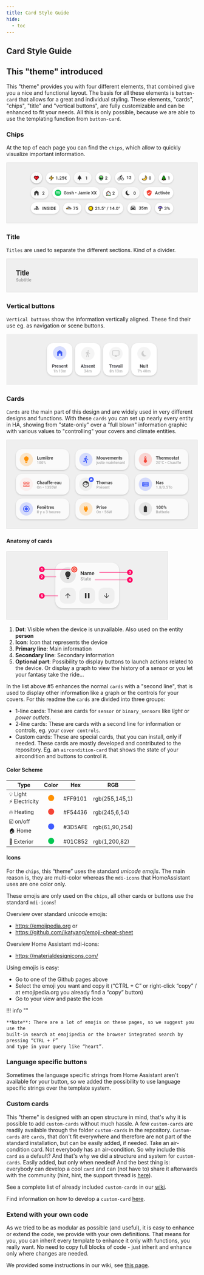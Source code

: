 ```yaml
---
title: Card Style Guide
hide:
  - toc
---
```

<!-- markdownlint-disable MD046 -->
## Card Style Guide

## This "theme" introduced

This "theme" provides you with four different elements, that combined give you a nice and functional layout. The basis for all these elements is `button-card` that allows for a great and individual styling. These elements, "cards", "chips", "title" and "vertical buttons", are fully customizable and can be enhanced to fit your needs.
All this is only possible, because we are able to use the templating function from `button-card`.

### Chips

At the top of each page you can find the `chips`, which allow to quickly visualize important information.

![Chips](../assets/img/chips.png)

### Title

`Titles` are used to separate the different sections. Kind of a divider.

![Title](../assets/img/title.png)

### Vertical buttons

`Vertical buttons` show the information vertically aligned. These find their use eg. as navigation or scene buttons.

![Title](../assets/img/scene.gif)

### Cards

`Cards` are the main part of this design and are widely used in very different designs and functions. With these `cards` you can set up nearly every entity in HA, showing from "state-only" over a "full blown" information graphic with various values to "controlling" your covers and climate entities.

![Cards](../assets/img/cards.png)

#### Anatomy of cards

![Anatomy](../assets/img/anatomy.png)

1. **Dot**: Visible when the device is unavailable. Also used on the entity **person**
2. **Icon**: Icon that represents the device
3. **Primary line**: Main information
4. **Secondary line**: Secondary information
5. **Optional part**: Possibility to display buttons to launch actions related to the device. Or display a graph to view the history of a sensor or you let your fantasy take the ride...

In the list above #5 enhances the normal `cards` with a "second line", that is used to display other information like a graph or the controls for your covers. For this readme the `cards` are divided into three groups:

- 1-line cards: These are cards for `sensor` or `binary_sensors` like *light* or *power outlets*.
- 2-line cards: These are cards with a second line for information or controls, eg. your `cover controls`.
- Custom cards: These are special cards, that you can install, only if needed. These cards are mostly developed and contributed to the repository. Eg. an `aircondition-card` that shows the state of your aircondition and buttons to control it.

#### Color Scheme

| Type | Color | Hex | RGB |
|------|:-----:|-----|-----|
| 💡 Light <br/> ⚡ Electricity | <svg width="16" height="16"><circle cx="8" cy="8" r="8" stroke-width="0" fill="#FF9101" /></svg> | #FF9101 | rgb(255,145,1) |
| 🔥 Heating | <svg width="16" height="16"><circle cx="8" cy="8" r="8" stroke-width="0" fill="#F54436" /></svg> | #F54436 | rgb(245,6,54) |
| ☑️ on/off <br/> 🏠 Home | <svg width="16" height="16"><circle cx="8" cy="8" r="8" stroke-width="0" fill="#3D5AFE" /></svg> | #3D5AFE | rgb(61,90,254) |
| 🌳 Exterior | <svg width="16" height="16"><circle cx="8" cy="8" r="8" stroke-width="0" fill="#01C852" /></svg> | #01C852 | rgb(1,200,82) |

#### Icons

For the `chips`, this “theme” uses the standard *unicode emojis*. The main reason is, they are multi-color whereas the `mdi-icons` that HomeAssistant uses are one color only.

These emojis are only used on the `chips`, all other cards or buttons use the standard `mdi-icons`!

Overview over standard unicode emojis:

- https://emojipedia.org or
- https://github.com/ikatyang/emoji-cheat-sheet

Overview Home Assistant mdi-icons:

- https://materialdesignicons.com/

Using emojis is easy:

- Go to one of the Github pages above
- Select the emoji you want and copy it (“CTRL + C” or right-click “copy” / at emojipedia.org you already find a “copy” button)
- Go to your view and paste the icon

!!! info ""

    **Note**: There are a lot of emojis on these pages, so we suggest you use the
    built-in search at emojipedia or the browser integrated search by pressing “CTRL + F”
    and type in your query like “heart”.

### Language specific buttons

Sometimes the language specific strings from Home Assistant aren't available for your button, so we added the possibility to use language specific strings over the template system.

### Custom cards

This "theme" is designed with an open structure in mind, that's why it is possible to add `custom-cards` without much hassle. A few `custom-cards` are readily available through the folder `custom-cards` in the repository.
`Custom-cards` are `cards`, that don't fit everywhere and therefore are not part of the standard installation, but can be easily added, if needed. Take an air-condition card. Not everybody has an air-condition. So why include this `card` as a default? And that's why we did a structure and system for `custom-cards`. Easily added, but only when needed!
And the best thing is: everybody can develop a cool `card` and can (not have to) share it afterwards with the community (hint, hint, the support thread is [here](https://community.home-assistant.io/t/lovelace-ui-minimalist/322687)).

See a complete list of already included `custom-cards` in our [wiki](https://ui-lovelace-minimalist.github.io/UI/usage/custom_cards/custom_card_bar_card/).

Find information on how to develop a `custom-card` [here](https://ui-lovelace-minimalist.github.io/UI/development/custom_cards/).

### Extend with your own code

As we tried to be as modular as possible (and useful), it is easy to enhance or extend the code, we provide with your own definitions. That means for you, you can inherit every template to enhance it only with functions, you really want. No need to copy full blocks of code - just inherit and enhance only where changes are needed.

We provided some instructions in our wiki, see [this page](https://ui-lovelace-minimalist.netlify.app/usage/changing_template).
